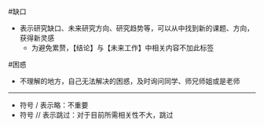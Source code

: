 
#缺口  
- 表示研究缺口、未来研究方向、研究趋势等，可以从中找到新的课题、方向，获得新灵感
	- 为避免累赘，【结论】与【未来工作】中相关内容不加此标签

#困惑 
- 不理解的地方，自己无法解决的困惑，及时询问同学、师兄师姐或是老师

---

- 符号 / 表示略：不重要
- 符号 // 表示跳过：对于目前所需相关性不大，跳过
